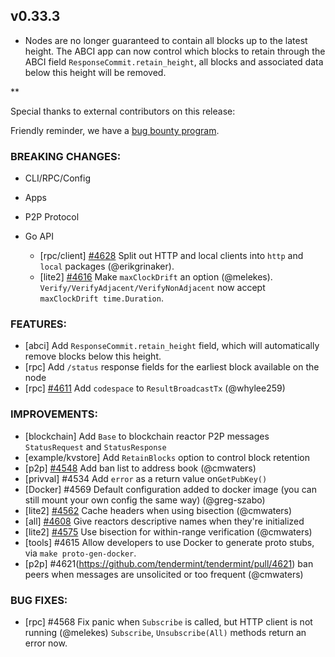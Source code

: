 ## v0.33.3

- Nodes are no longer guaranteed to contain all blocks up to the latest height. The ABCI app can now control which blocks to retain through the ABCI field `ResponseCommit.retain_height`, all blocks and associated data below this height will be removed.

\*\*

Special thanks to external contributors on this release:

Friendly reminder, we have a [bug bounty program](https://hackerone.com/tendermint).

### BREAKING CHANGES:

- CLI/RPC/Config

- Apps

- P2P Protocol

- Go API

  - [rpc/client] [\#4628](https://github.com/tendermint/tendermint/pull/4628) Split out HTTP and local clients into `http` and `local` packages (@erikgrinaker).
  - [lite2] [\#4616](https://github.com/tendermint/tendermint/pull/4616) Make `maxClockDrift` an option (@melekes).
    `Verify/VerifyAdjacent/VerifyNonAdjacent` now accept `maxClockDrift time.Duration`.

### FEATURES:

- [abci] Add `ResponseCommit.retain_height` field, which will automatically remove blocks below this height.
- [rpc] Add `/status` response fields for the earliest block available on the node
- [rpc] [\#4611](https://github.com/tendermint/tendermint/pull/4611) Add `codespace` to `ResultBroadcastTx` (@whylee259)

### IMPROVEMENTS:

- [blockchain] Add `Base` to blockchain reactor P2P messages `StatusRequest` and `StatusResponse`
- [example/kvstore] Add `RetainBlocks` option to control block retention
- [p2p] [\#4548](https://github.com/tendermint/tendermint/pull/4548) Add ban list to address book (@cmwaters)
- [privval] \#4534 Add `error` as a return value on`GetPubKey()`
- [Docker] \#4569 Default configuration added to docker image (you can still mount your own config the same way) (@greg-szabo)
- [lite2] [\#4562](https://github.com/tendermint/tendermint/pull/4562) Cache headers when using bisection (@cmwaters)
- [all] [\#4608](https://github.com/tendermint/tendermint/pull/4608) Give reactors descriptive names when they're initialized
- [lite2] [\#4575](https://github.com/tendermint/tendermint/pull/4575) Use bisection for within-range verification (@cmwaters)
- [tools] \#4615 Allow developers to use Docker to generate proto stubs, via `make proto-gen-docker`.
- [p2p] \#4621(https://github.com/tendermint/tendermint/pull/4621) ban peers when messages are unsolicited or too frequent (@cmwaters)

### BUG FIXES:

- [rpc] \#4568 Fix panic when `Subscribe` is called, but HTTP client is not running (@melekes)
  `Subscribe`, `Unsubscribe(All)` methods return an error now.
